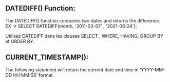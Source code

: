 ## DATEDIFF() Function:
The DATEDIFF() function compares two dates and returns the difference.
EX -> SELECT DATEDIFF(month, '2011-03-07' , '2021-06-24');

Utilisez DATEDIFF dans les clauses SELECT <list>, WHERE, HAVING, GROUP BY et ORDER BY.

## CURRENT_TIMESTAMP():
The following statement will return the current date and time in ‘YYYY-MM-DD HH:MM:SS’ format.